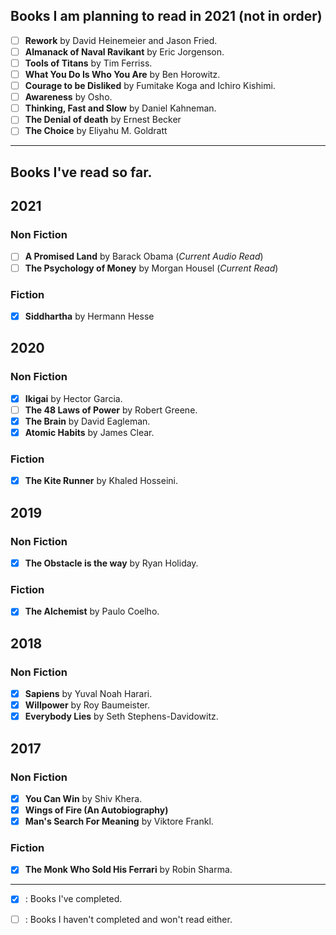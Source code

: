 
## Books I am planning to read in 2021 (not in order)
- [ ] **Rework** by David Heinemeier and Jason Fried.
- [ ] **Almanack of Naval Ravikant** by Eric Jorgenson.
- [ ] **Tools of Titans** by Tim Ferriss.
- [ ] **What You Do Is Who You Are** by Ben Horowitz.
- [ ] **Courage to be Disliked** by Fumitake Koga and Ichiro Kishimi.
- [ ] **Awareness** by Osho.
- [ ] **Thinking, Fast and Slow** by Daniel Kahneman.
- [ ] **The Denial of death** by Ernest Becker
- [ ] **The Choice** by Eliyahu M. Goldratt

<hr/>

## Books I've read so far.
## 2021
### Non Fiction
- [ ] **A Promised Land** by Barack Obama (_Current Audio Read_)
- [ ] **The Psychology of Money** by Morgan Housel (_Current Read_)
### Fiction
- [x] **Siddhartha** by Hermann Hesse


## 2020

### Non Fiction
- [x] **Ikigai** by Hector Garcia.
- [ ] **The 48 Laws of Power** by Robert Greene.
- [x] **The Brain** by David Eagleman.
- [x] **Atomic Habits** by James Clear.

### Fiction
- [x] **The Kite Runner** by Khaled Hosseini.

## 2019

### Non Fiction
- [x] **The Obstacle is the way** by Ryan Holiday.

### Fiction
- [x] **The Alchemist** by Paulo Coelho.


## 2018

### Non Fiction
- [x] **Sapiens** by Yuval Noah Harari.
- [x] **Willpower** by Roy Baumeister.
- [x] **Everybody Lies** by Seth Stephens-Davidowitz.

## 2017

### Non Fiction
- [x] **You Can Win** by Shiv Khera.
- [x] **Wings of Fire (An Autobiography)**
- [x] **Man's Search For Meaning** by Viktore Frankl.

### Fiction
- [x] **The Monk Who Sold His Ferrari** by Robin Sharma. 

<hr/>

- [x] : Books I've completed.
- [ ] : Books I haven't completed and won't read either.

